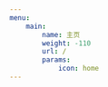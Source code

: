 ```yaml
---
menu:
    main:
        name: 主页
        weight: -110
        url: /
        params:
            icon: home
---
```

